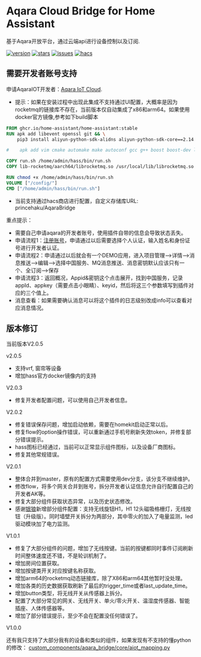 # Aqara Cloud Bridge for Home Assistant

基于Aqara开放平台，通过云端api进行设备控制以及订阅.

[![version](https://img.shields.io/github/manifest-json/v/meishild/AqaraBridge?filename=custom_components%2Faqara_bridge%2Fmanifest.json)](https://github.com/meishild/AqaraBridge/releases/latest) [![stars](https://img.shields.io/github/stars/meishild/AqaraBridge)](https://github.com/meishild/AqaraBridge/stargazers) [![issues](https://img.shields.io/github/issues/meishild/AqaraBridge)](https://github.com/meishild/AqaraBridge/issues) [![hacs](https://img.shields.io/badge/HACS-Default-orange.svg)](https://hacs.xyz)


## 需要开发者账号支持

申请AqaraIOT开发者：[Aqara IoT Cloud](https://developer.aqara.com/register).

* 提示：如果在安装过程中出现此集成不支持通过UI配置，大概率是因为rocketmq的链接库不存在，当前版本仅自动集成了x86和arm64。如果使用docker官方镜像,参考如下build脚本
```dockerfile
FROM ghcr.io/home-assistant/home-assistant:stable
RUN apk add libevent openssl git && \
    pip3 install aliyun-python-sdk-alidns aliyun-python-sdk-core==2.14.0 rocketmq-client-python==2.0.0

#    apk add vim cmake automake make autoconf gcc g++ boost boost-dev libtool openssl-dev bzip2-dev zlib-dev

COPY run.sh /home/admin/hass/bin/run.sh
COPY lib-rocketmq/aarch64/librocketmq.so /usr/local/lib/librocketmq.so

RUN chmod +x /home/admin/hass/bin/run.sh
VOLUME ["/config/"]
CMD ["/home/admin/hass/bin/run.sh"]
```
* 当前支持通过hacs商店进行配置，自定义存储库URL: princehaku/AqaraBridge

重点提示：
* 需要自己申请aqara的开发者账号，使用插件自带的信息会导致状态丢失。
* 申请流程1：[注册账号](https://developer.aqara.com/register)，申请通过以后需要选择个人认证，输入姓名和身份证号进行开发者认证。
* 申请流程2：申请通过以后就会有一个DEMO应用，进入项目管理-->详情-->消息推送-->编辑-->选择中国服务、MQ消息推送、消息密钥默认应该只有一个、全订阅-->保存
* 申请流程3：返回概况，Appid&密钥这个点击展开，找到中国服务，记录appId、appkey（需要点击小眼睛）、keyid，然后将这三个参数填写到插件对应的三个值上。
* 消息查看：如果需要确认消息可以将这个插件的日志级别改成info可以查看对应消息情况。

## 版本修订
当前版本V2.0.5

v2.0.5
* 支持vrf, 窗帘等设备
* 增加hass官方docker镜像内的支持

V2.0.3
* 修复开发者配置问题，可以使用自己开发者信息。


V2.0.2
* 修复错误保存问题，增加启动依赖，需要在homekit启动正常以后。
* 修复flow的option操作错误，可以重新通过手机号刷新失效token，并修复部分错误提示。
* hass图标已经通过，当前可以正常显示组件图标，以及设备厂商图标。
* 修复其他常规错误。

V2.0.1
* 整体合并到master，原有的配置方式需要使用dev分支，该分支不继续维护。
* 修改flow，将多个网关合并到账号，拆分开发者认证信息允许自行配置自己的开发者AK等。
* 修复大部分组件获取状态异常，以及历史状态修改。
* 感谢[银狼](https://bbs.hassbian.com/?62352)新增部分组件配置：支持无线旋钮H1，H1 12头磁吸格栅灯，无线按钮（升级版）。同时墙壁开关拆分为两部分，其中零火的加入了电量监测，led驱动模块加了电力监测。

V1.0.1
* 修复了大部分组件的问题，增加了无线按键。当前的按键都同时事件订阅刷新时间整体速度还不错，不是轮训机制了。
* 增加房间位置获取。
* 增加按键类开关对应按键名称获取。
* 增加arm64的rocketmq动态链接库，除了X86和arm64其他暂时没处理。
* 增加各类的历史数据获取刷新了最后的trigger_time或者last_update_time。
* 增加button类型，将无线开关从传感器上拆分。
* 配置了大部分常见的网关、无线开关、单火/零火开关、温湿度传感器、智能插座、人体传感器等。
* 增加了部分错误提示，至少不会在配置没任何错误了。

V1.0.0

还有我只支持了大部分我有的设备和类似的组件，如果发现有不支持的懂python的修改：
[custom_components/aqara_bridge/core/aiot_mapping.py](https://github.com/meishild/AqaraBridge/blob/master/custom_components/aqara_bridge/core/aiot_mapping.py)

